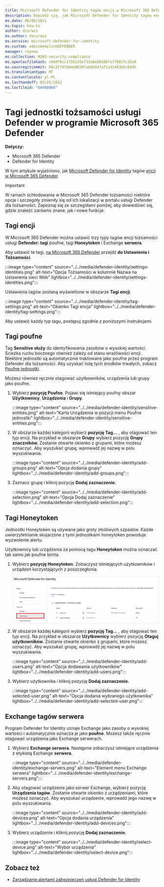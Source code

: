 ```yaml
---
title: Microsoft Defender for Identity tagów encji w Microsoft 365 Defender
description: Dowiedz się, jak Microsoft Defender for Identity tagów encji w Microsoft 365 Defender
ms.date: 06/08/2021
ms.topic: how-to
author: dcurwin
ms.author: dacurwin
ms.service: microsoft-defender-for-identity
ms.custom: admindeeplinkDEFENDER
manager: raynew
ms.collection: M365-security-compliance
ms.openlocfilehash: c960f0cc1726155e733a0e88386fa7788cfc35e0
ms.sourcegitcommit: b0c3ffd7ddee9b30fab85047a71a31483b5c649b
ms.translationtype: MT
ms.contentlocale: pl-PL
ms.lasthandoff: 03/25/2022
ms.locfileid: "64468066"
---
```

# <a name="defender-for-identity-entity-tags-in-microsoft-365-defender"></a>Tagi jednostki tożsamości usługi Defender w programie Microsoft 365 Defender

**Dotyczy:**

- Microsoft 365 Defender
- Defender for Identity

W tym artykule wyjaśniono, jak [Microsoft Defender for Identity](/defender-for-identity) tagów [encji w Microsoft 365 Defender](/microsoft-365/security/defender/overview-security-center).

>[!IMPORTANT]
>W ramach schłodowania w Microsoft 365 Defender tożsamości niektóre opcje i szczegóły zmieniły się od ich lokalizacji w portalu usługi Defender dla tożsamości. Zapoznaj się ze szczegółami poniżej, aby dowiedzieć się, gdzie znaleźć zarówno znane, jak i nowe funkcje.

## <a name="entity-tags"></a>Tagi encji

W Microsoft 365 Defender można ustawić trzy typy tagów encji tożsamości usługi **Defender: tagi** poufne, tagi **Honeytoken** i Exchange **serwera**.

Aby ustawić te tagi, <a href="https://go.microsoft.com/fwlink/p/?linkid=2077139" target="_blank">na Microsoft 365 Defender</a> przejdź **do Ustawienia i** **Tożsamości**.

:::image type="content" source="../../media/defender-identity/settings-identities.png" alt-text="Opcja Tożsamości w kolumnie Nazwa na Ustawienia sieci Web" lightbox="../../media/defender-identity/settings-identities.png":::

Ustawienia tagów zostaną wyświetlone w obszarze **Tagi encji**.

:::image type="content" source="../../media/defender-identity/tag-settings.png" alt-text="Okienko Tagi encja" lightbox="../../media/defender-identity/tag-settings.png":::

Aby ustawić każdy typ tagu, postępuj zgodnie z poniższymi instrukcjami.

## <a name="sensitive--tags"></a>Tagi poufne

Tag **Sensitive służy** do identyfikowania zasobów o wysokiej wartości. Ścieżka ruchu bocznego również zależy od stanu wrażliwości encji. Niektóre jednostki są automatycznie traktowane jako poufne przez program Defender dla tożsamości. Aby uzyskać listę tych środków trwałych, zobacz [Poufne jednostki](/defender-for-identity/manage-sensitive-honeytoken-accounts#sensitive-entities).

Możesz również ręcznie otagować użytkowników, urządzenia lub grupy jako poufne.

1. Wybierz **pozycję Poufne**. Pojawi się istniejący poufny obszar **Użytkownicy**, **Urządzenia** i **Grupy**.

   :::image type="content" source="../../media/defender-identity/sensitive-entities.png" alt-text="Karta Urządzenia w pozycji menu Poufne jednostki" lightbox="../../media/defender-identity/sensitive-entities.png":::

1. W obszarze każdej kategorii wybierz **pozycję Tag...** , aby otagować ten typ encji. Na przykład w obszarze **Grupy** wybierz pozycję **Grupy znaczników.** Zostanie otwarte okienko z grupami, które możesz oznaczyć. Aby wyszukać grupę, wprowadź jej nazwę w polu wyszukiwania.

   :::image type="content" source="../../media/defender-identity/add-groups.png" alt-text="Opcja dodania grupy" lightbox="../../media/defender-identity/add-groups.png":::

1. Zaznacz grupę i kliknij pozycję **Dodaj zaznaczenie.**

   :::image type="content" source="../../media/defender-identity/add-selection.png" alt-text="Opcja Dodaj zaznaczenie" lightbox="../../media/defender-identity/add-selection.png":::

## <a name="honeytoken-tags"></a>Tagi Honeytoken

Jednostki Honeytoken są używane jako groty złośliwych szpadów. Każde uwierzytelnianie skojarzone z tymi jednostkami honeytoken powoduje wyzwolenie alertu.

Użytkownicy lub urządzenia za pomocą tagu **Honeytoken** można oznaczać tak samo jak poufne konta.

1. Wybierz **pozycję Honeytoken**. Zobaczysz istniejących użytkowników i urządzeń korzystających z  poszczegłonia.

    ![Jednostki Honeytoken.](../../media/defender-identity/honeytoken-entities.png)

1. W obszarze każdej kategorii wybierz **pozycję Tag...** , aby otagować ten typ encji. Na przykład w obszarze **Użytkownicy** wybierz pozycję **Otaguj użytkowników.** Zostanie otwarte okienko z grupami, które możesz oznaczyć. Aby wyszukać grupę, wprowadź jej nazwę w polu wyszukiwania.

   :::image type="content" source="../../media/defender-identity/add-users.png" alt-text="Opcja dodawania użytkowników" lightbox="../../media/defender-identity/add-users.png":::

1. Wybierz użytkownika i kliknij pozycję **Dodaj zaznaczenie.**

   :::image type="content" source="../../media/defender-identity/add-selected-user.png" alt-text="Opcja dodania wybranego użytkownika" lightbox="../../media/defender-identity/add-selected-user.png":::

## <a name="exchange-server-tags"></a>Exchange tagów serwera

Program Defender for Identity uznaje Exchange jako zasoby o wysokiej wartości i automatycznie oznacza je jako **poufne**. Możesz także ręcznie otagować urządzenia jako Exchange serwerach.

1. Wybierz **Exchange serwera**. Następnie zobaczysz istniejące urządzenia z etykietą Exchange **serwera**.

   :::image type="content" source="../../media/defender-identity/exchange-servers.png" alt-text="Element menu Exchange serwera" lightbox="../../media/defender-identity/exchange-servers.png":::

1. Aby otagować urządzenie jako serwer Exchange, wybierz pozycję **Urządzenia tagów**.  Zostanie otwarte okienko z urządzeniami, które możesz oznaczyć. Aby wyszukać urządzenie, wprowadź jego nazwę w polu wyszukiwania.

   :::image type="content" source="../../media/defender-identity/add-devices.png" alt-text="Opcja dodania urządzenia" lightbox="../../media/defender-identity/add-devices.png":::

1. Wybierz urządzenie i kliknij pozycję **Dodaj zaznaczenie.**

   :::image type="content" source="../../media/defender-identity/select-device.png" alt-text="Wybór urządzenia" lightbox="../../media/defender-identity/select-device.png":::

## <a name="see-also"></a>Zobacz też

- [Zarządzanie alertami zabezpieczeń usługi Defender for Identity](manage-security-alerts.md)
